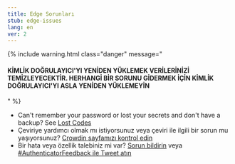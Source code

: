```yaml
---
title: Edge Sorunları
stub: edge-issues
lang: en
ver: 2
---
```


{% include warning.html class="danger" message="

#### KİMLİK DOĞRULAYICI'YI YENİDEN YÜKLEMEK VERİLERİNİZİ TEMİZLEYECEKTİR. HERHANGİ BİR SORUNU GİDERMEK İÇİN KİMLİK DOĞRULAYICI'YI ASLA YENİDEN YÜKLEMEYİN

" %}

- Can't remember your password or lost your secrets and don't have a backup? See [Lost Codes](lost-codes)
- Çeviriye yardımcı olmak mı istiyorsunuz veya çeviri ile ilgili bir sorun mu yaşıyorsunuz? [Crowdin sayfamızı kontrol edin](https://crowdin.com/project/authenticator-firefox)
- Bir hata veya özellik talebiniz mi var? [Sorun bildirin](https://github.com/Authenticator-Extension/Authenticator/issues/new/choose) veya [#AuthenticatorFeedback ile Tweet atın](https://twitter.com/intent/tweet?hashtags=AuthenticatorFeedback)